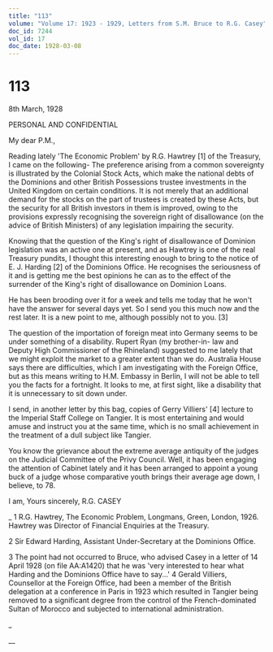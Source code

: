 ```yaml
---
title: "113"
volume: "Volume 17: 1923 - 1929, Letters from S.M. Bruce to R.G. Casey"
doc_id: 7244
vol_id: 17
doc_date: 1928-03-08
---
```


# 113

8th March, 1928

PERSONAL AND CONFIDENTIAL

My dear P.M.,

Reading lately 'The Economic Problem' by R.G. Hawtrey [1] of the Treasury, I came on the following- The preference arising from a common sovereignty is illustrated by the Colonial Stock Acts, which make the national debts of the Dominions and other British Possessions trustee investments in the United Kingdom on certain conditions. It is not merely that an additional demand for the stocks on the part of trustees is created by these Acts, but the security for all British investors in them is improved, owing to the provisions expressly recognising the sovereign right of disallowance (on the advice of British Ministers) of any legislation impairing the security.

Knowing that the question of the King's right of disallowance of Dominion legislation was an active one at present, and as Hawtrey is one of the real Treasury pundits, I thought this interesting enough to bring to the notice of E. J. Harding [2] of the Dominions Office. He recognises the seriousness of it and is getting me the best opinions he can as to the effect of the surrender of the King's right of disallowance on Dominion Loans.

He has been brooding over it for a week and tells me today that he won't have the answer for several days yet. So I send you this much now and the rest later. It is a new point to me, although possibly not to you. [3]

The question of the importation of foreign meat into Germany seems to be under something of a disability. Rupert Ryan (my brother-in- law and Deputy High Commissioner of the Rhineland) suggested to me lately that we might exploit the market to a greater extent than we do. Australia House says there are difficulties, which I am investigating with the Foreign Office, but as this means writing to H.M. Embassy in Berlin, I will not be able to tell you the facts for a fortnight. It looks to me, at first sight, like a disability that it is unnecessary to sit down under.

I send, in another letter by this bag, copies of Gerry Villiers' [4] lecture to the Imperial Staff College on Tangier. It is most entertaining and would amuse and instruct you at the same time, which is no small achievement in the treatment of a dull subject like Tangier.

You know the grievance about the extreme average antiquity of the judges on the Judicial Committee of the Privy Council. Well, it has been engaging the attention of Cabinet lately and it has been arranged to appoint a young buck of a judge whose comparative youth brings their average age down, I believe, to 78.

I am, Yours sincerely, R.G. CASEY 

_ 1 R.G. Hawtrey, The Economic Problem, Longmans, Green, London, 1926. Hawtrey was Director of Financial Enquiries at the Treasury.

2 Sir Edward Harding, Assistant Under-Secretary at the Dominions Office.

3 The point had not occurred to Bruce, who advised Casey in a letter of 14 April 1928 (on file AA:A1420) that he was 'very interested to hear what Harding and the Dominions Office have to say...' 4 Gerald Villiers, Counsellor at the Foreign Office, had been a member of the British delegation at a conference in Paris in 1923 which resulted in Tangier being removed to a significant degree from the control of the French-dominated Sultan of Morocco and subjected to international administration.

_

__
